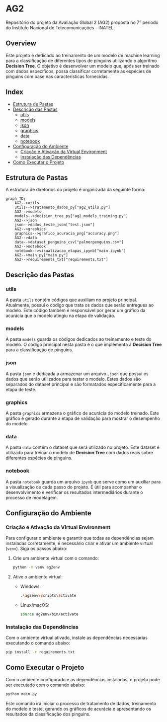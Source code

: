 # AG2

Repositório do projeto da Avaliação Global 2 (AG2) proposta no 7° período do Instituto Nacional de Telecomunicações - INATEL.

## Overview

Este projeto é dedicado ao treinamento de um modelo de machine learning para a classificação de diferentes tipos de pinguins utilizando o algoritmo **Decision Tree**. O objetivo é desenvolver um modelo que, após ser treinado com dados específicos, possa classificar corretamente as espécies de pinguins com base nas características fornecidas. 

## Index

- [Estrutura de Pastas](#estrutura-de-pastas)
- [Descrição das Pastas](#descrição-das-pastas)
  - [utils](#utils)
  - [models](#models)
  - [json](#json)
  - [graphics](#graphics)
  - [data](#data)
  - [notebook](#notebook)
- [Configuração do Ambiente](#configuração-do-ambiente)
  - [Criação e Ativação da Virtual Environment](#criação-e-ativação-da-virtual-environment)
  - [Instalação das Dependências](#instalação-das-dependências)
- [Como Executar o Projeto](#como-executar-o-projeto)

## Estrutura de Pastas

A estrutura de diretórios do projeto é organizada da seguinte forma:

```mermaid
graph TD;
    AG2-->utils
    utils-->tratamento_dados_py["ag2_utils.py"]
    AG2-->models
    models-->decision_tree_py["ag2_models_training.py"]
    AG2-->json
    json-->dados_teste_json["test.json"]
    AG2-->graphics
    graphics-->grafico_acuracia_png["accuracy.png"]
    AG2-->data
    data-->dataset_penguins_csv["palmerpenguins.csv"]
    AG2-->notebook
    notebook-->visualizacao_etapas_ipynb["main.ipynb"]
    AG2-->main_py["main.py"]
    AG2-->requirements_txt["requirements.txt"]
```


## Descrição das Pastas

### utils

A pasta `utils` contém códigos que auxiliam no projeto principal. Atualmente, possui o código que trata os dados que serão entregues ao modelo. Este código também é responsável por gerar um gráfico da acurácia que o modelo atingiu na etapa de validação.

### models

A pasta `models` guarda os códigos dedicados ao treinamento e teste do modelo. O código principal nesta pasta é o que implementa a **Decision Tree** para a classificação de pinguins.

### json

A pasta `json` é dedicada a armazenar um arquivo `.json` que possui os dados que serão utilizados para testar o modelo. Estes dados são separados do dataset principal e são formatados especificamente para a etapa de teste.

### graphics

A pasta `graphics` armazena o gráfico de acurácia do modelo treinado. Este gráfico é gerado durante a etapa de validação para mostrar o desempenho do modelo.

### data

A pasta `data` contém o dataset que será utilizado no projeto. Este dataset é utilizado para treinar o modelo de **Decision Tree** com dados reais sobre diferentes espécies de pinguins.

### notebook

A pasta `notebook` guarda um arquivo `ipynb` que serve como um auxiliar para a visualização de cada passo do projeto. É útil para acompanhar o desenvolvimento e verificar os resultados intermediários durante o processo de modelagem.

## Configuração do Ambiente

### Criação e Ativação da Virtual Environment

Para configurar o ambiente e garantir que todas as dependências sejam instaladas corretamente, é necessário criar e ativar um ambiente virtual (`venv`). Siga os passos abaixo:

1. Crie um ambiente virtual com o comando:

   ```bash
   python -m venv ag2env
   ```

2. Ative o ambiente virtual:
   - Windows:
        ```bash
        .\ag2env\Scripts\activate
        ```
   - Linux/macOS:
        ```bash
        source ag2env/bin/activate
        ```

### Instalação das Dependências
Com o ambiente virtual ativado, instale as dependências necessárias executando o comando abaixo:
```bash
pip install -r requirements.txt
```

## Como Executar o Projeto
Com o ambiente configurado e as dependências instaladas, o projeto pode ser executado com o comando abaixo:
```bash
python main.py
```

Este comando irá iniciar o processo de tratamento de dados, treinamento do modelo e teste, gerando os gráficos de acurácia e apresentando os resultados da classificação dos pinguins.
